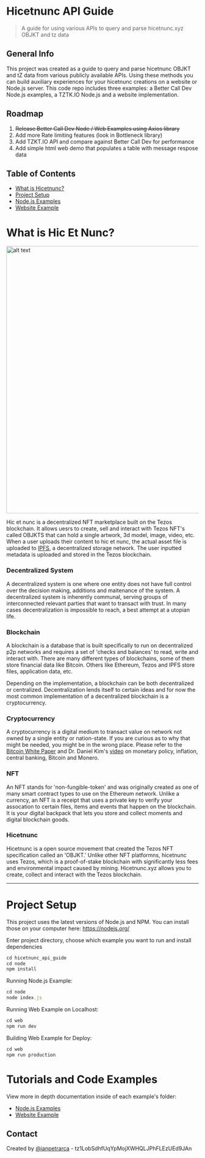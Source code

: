 # Hicetnunc API Guide
> A guide for using various APIs to query and parse hicetnunc.xyz OBJKT and tz data

## General Info
This project was created as a guide to query and parse hicetnunc OBJKT and tZ data from various publicly available APIs. Using these methods you can build auxiliary experiences for your hicetnunc creations on a website or Node.js server. This code repo includes three examples: a Better Call Dev Node.js examples, a TZTK.IO Node.js and a website implementation.

## Roadmap

1)  ~~Release Better Call Dev Node / Web Examples using Axios library~~
2)  Add more Rate limiting features (look in Bottleneck library)
3)  Add TZKT.IO API and compare against Better Call Dev for performance
4)  Add simple html web demo that populates a table with message respose data

## Table of Contents  
- [What is Hicetnunc?](#what-is-hic-et-nunc)  
- [Project Setup](#project-setup)  
- [Node.js Examples](/node)  
- [Website Example](/web)  

# What is Hic Et Nunc?


<img style="margin-left:auto;margin-right:auto" src="https://user-images.githubusercontent.com/1003196/118697952-db4f6100-b7dd-11eb-8dd1-d8494295d749.png" alt="alt text" width="700">

Hic et nunc is a decentralized NFT marketplace built on the Tezos blockchain. It allows uesrs to create, sell and interact with Tezos NFT's called OBJKTS that can hold a single artwork, 3d model, image, video, etc. When a user uploads their content to hic et nunc, the actual asset file is uploaded to [IPFS](https://ipfs.io/), a decentralized storage network. The user inputted metadata is uploaded and stored in the Tezos blockchain. 

### Decentralized System

A decentralized system is one where one entity does not have full control over the decision making, additions and maitenance of the system. A decentralized system is inherently communal, serving groups of interconnected relevant parties that want to transact with trust. In many cases decentralization is impossible to reach, a best attempt at a utopian life. 

### Blockchain 

A blockchain is a database that is built specifically to run on decentralized p2p networks and requires a set of 'checks and balances' to read, write and interact with. There are many different types of blockchains, some of them store financial data like Bitcoin. Others like Ethereum, Tezos and IPFS store files, application data, etc. 

Depending on the implementation, a blockchain can be both decentralized or centralized. Decentralization lends itself to certain ideas and for now the most common implementation of a decentralized blockchain is a cryptocurrency.

### Cryptocurrency 

A cryptocurrency is a digital medium to transact value on network not owned by a single entity or nation-state. If you are curious as to why that might be needed, you might be in the wrong place. Please refer to the [Bitcoin White Paper](https://bitcoin.org/bitcoin.pdf) and Dr. Daniel Kim's [video](https://www.youtube.com/watch?v=aC9Uu5BUxII) on monetary policy, inflation, central banking, Bitcoin and Monero.

### NFT

An NFT stands for 'non-fungible-token' and was originally created as one of many smart contract types to use on the Ethereum network. Unlike a currency, an NFT is a receipt that uses a private key to verify your assocation to certain files, items and events that happen on the blockchain. It is your digital backpack that lets you store and collect moments and digital blockchain goods. 

### Hicetnunc

Hicetnunc is a open source movement that created the Tezos NFT specification called an 'OBJKT.' Unlike other NFT platformns, hicetnunc uses Tezos, which is a proof-of-stake blockchain with significantly less fees and environmental impact caused by mining. Hicetnunc.xyz allows you to create, collect and interact with the Tezos blockchain.

___

# Project Setup
This project uses the latest versions of Node.js and NPM. You can install those on your computer here: https://nodejs.org/

Enter project directory, choose which example you want to run and install dependencies
```ruby
cd hicetnunc_api_guide
cd node
npm install
```

Running Node.js Example:

```ruby
cd node
node index.js
```

Running Web Example on Localhost:

```ruby
cd web
npm run dev
```

Building Web Example for Deploy:

```ruby
cd web
npm run production
```

# Tutorials and Code Examples
View more in depth documentation inside of each example's folder:
 
- [Node.js Examples](/node)  
- [Website Example](/web)  

## Contact
Created by [@ianpetrarca](https://www.twitter.com/ianpetrarca) - tz1LobSdhfUqYpMojXWHQLJPhFLEzUEd9JAn
